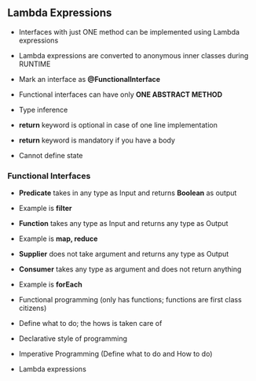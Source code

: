 ## Lambda Expressions

* Interfaces with just ONE method can be implemented using Lambda expressions
* Lambda expressions are converted to anonymous inner classes during RUNTIME
* Mark an interface as **@FunctionalInterface** 
* Functional interfaces can have only **ONE ABSTRACT METHOD**

* Type inference
* **return** keyword is optional in case of one line implementation
* **return** keyword is mandatory if you have a body
* Cannot define state


### Functional Interfaces

* **Predicate** takes in any type as Input and returns **Boolean** as output
* Example is **filter**

* **Function** takes any type as Input and returns any type as Output
* Example is **map, reduce**

* **Supplier** does not take argument and returns any type as Output

* **Consumer** takes any type as argument and does not return anything
* Example is **forEach**

* Functional programming (only has functions; functions are first class citizens)
* Define what to do; the hows is taken care of
* Declarative style of programming

	
* Imperative Programming (Define what to do and How to do)
	
* Lambda expressions

